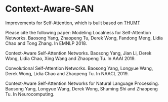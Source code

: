 # Context-Aware-SAN
Improvements for Self-Attention, which is built based on [THUMT](https://github.com/THUNLP-MT/THUMT)

Please cite the following paper:
  Modeling Localness for Self-Attention Networks. Baosong Yang, Zhaopeng Tu, Derek Wong, Fandong Meng, Lidia Chao and Tong Zhang. In EMNLP 2018.
  
  Context-Aware Self-Attention Networks. Baosong Yang, Jian Li, Derek Wong, Lidia Chao, Xing Wang and Zhaopeng Tu. In AAAI 2019.
  
  Convolutional Self-Attention Networks. Baosong Yang, Longyue Wang, Derek Wong, Lidia Chao and Zhaopeng Tu. In NAACL 2019.
  
  Context-Aware Self-Attention Networks for Natural Language Processing. Baosong Yang, Longyue Wang, Derek Wong, Shuming Shi and Zhaopeng Tu. In Neurocomputing.
